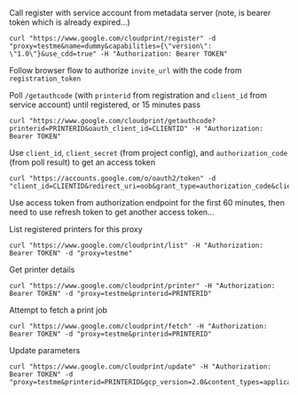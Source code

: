 Call register with service account from metadata server (note, is bearer token which is already expired...)

    curl "https://www.google.com/cloudprint/register" -d "proxy=testme&name=dummy&capabilities={\"version\": \"1.0\"}&use_cdd=true" -H "Authorization: Bearer TOKEN"

Follow browser flow to authorize `invite_url` with the code from `registration_token`


Poll `/getauthcode` (with `printerid` from registration and `client_id` from service account) until registered, or 15 minutes pass

    curl "https://www.google.com/cloudprint/getauthcode?printerid=PRINTERID&oauth_client_id=CLIENTID" -H "Authorization: Bearer TOKEN"

Use `client_id`, `client_secret` (from project config), and `authorization_code` (from poll result) to get an access token

    curl "https://accounts.google.com/o/oauth2/token" -d "client_id=CLIENTID&redirect_uri=oob&grant_type=authorization_code&client_secret=CLIENTSECRET&code=AUTHORIZATION_CODE"

Use access token from authorization endpoint for the first 60 minutes, then need to use refresh token to get another access token...

List registered printers for this proxy

    curl "https://www.google.com/cloudprint/list" -H "Authorization: Bearer TOKEN" -d "proxy=testme"

Get printer details

    curl "https://www.google.com/cloudprint/printer" -H "Authorization: Bearer TOKEN" -d "proxy=testme&printerid=PRINTERID"

Attempt to fetch a print job

    curl "https://www.google.com/cloudprint/fetch" -H "Authorization: Bearer TOKEN" -d "proxy=testme&printerid=PRINTERID"

Update parameters

    curl "https://www.google.com/cloudprint/update" -H "Authorization: Bearer TOKEN" -d "proxy=testme&printerid=PRINTERID&gcp_version=2.0&content_types=application/pdf"
